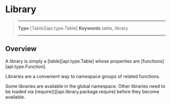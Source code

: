 # Library

> --------------------- ------------------------------------------------------------------------------------------
> __Type__              [Table][api.type.Table]
> __Keywords__          table, library
> --------------------- ------------------------------------------------------------------------------------------

## Overview

A library is simply a [table][api.type.Table] whose properties are [functions][api.type.Function].

Libraries are a convenient way to namespace groups of related functions.

Some libraries are available in the global namespace. Other libraries need to be loaded via [require()][api.library.package.require] before they become available.
